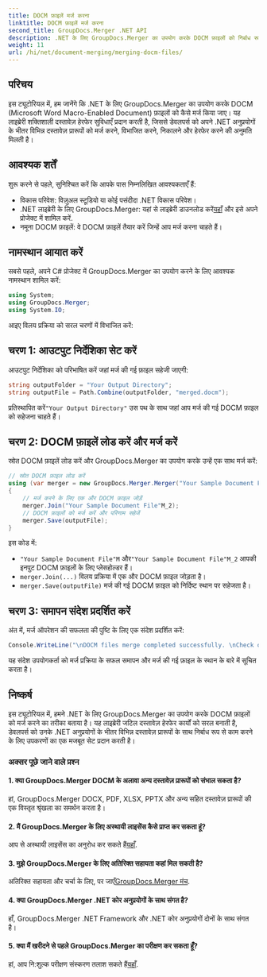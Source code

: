 ```yaml
---
title: DOCM फ़ाइलें मर्ज करना
linktitle: DOCM फ़ाइलें मर्ज करना
second_title: GroupDocs.Merger .NET API
description: .NET के लिए GroupDocs.Merger का उपयोग करके DOCM फ़ाइलों को निर्बाध रूप से मर्ज करना सीखें। .NET अनुप्रयोगों के लिए सरल और कुशल दस्तावेज़ हेरफेर।
weight: 11
url: /hi/net/document-merging/merging-docm-files/
---
```

## परिचय
इस ट्यूटोरियल में, हम जानेंगे कि .NET के लिए GroupDocs.Merger का उपयोग करके DOCM (Microsoft Word Macro-Enabled Document) फ़ाइलों को कैसे मर्ज किया जाए। यह लाइब्रेरी शक्तिशाली दस्तावेज़ हेरफेर सुविधाएँ प्रदान करती है, जिससे डेवलपर्स को अपने .NET अनुप्रयोगों के भीतर विभिन्न दस्तावेज़ प्रारूपों को मर्ज करने, विभाजित करने, निकालने और हेरफेर करने की अनुमति मिलती है।
## आवश्यक शर्तें
शुरू करने से पहले, सुनिश्चित करें कि आपके पास निम्नलिखित आवश्यकताएँ हैं:
- विकास परिवेश: विज़ुअल स्टूडियो या कोई पसंदीदा .NET विकास परिवेश।
-  .NET लाइब्रेरी के लिए GroupDocs.Merger: यहां से लाइब्रेरी डाउनलोड करें[यहाँ](https://releases.groupdocs.com/merger/net/) और इसे अपने प्रोजेक्ट में शामिल करें.
- नमूना DOCM फ़ाइलें: वे DOCM फ़ाइलें तैयार करें जिन्हें आप मर्ज करना चाहते हैं।
  

## नामस्थान आयात करें
सबसे पहले, अपने C# प्रोजेक्ट में GroupDocs.Merger का उपयोग करने के लिए आवश्यक नामस्थान शामिल करें:
```csharp
using System; 
using GroupDocs.Merger;
using System.IO;
```

आइए विलय प्रक्रिया को सरल चरणों में विभाजित करें:
## चरण 1: आउटपुट निर्देशिका सेट करें
आउटपुट निर्देशिका को परिभाषित करें जहां मर्ज की गई फ़ाइल सहेजी जाएगी:
```csharp
string outputFolder = "Your Output Directory";
string outputFile = Path.Combine(outputFolder, "merged.docm");
```
 प्रतिस्थापित करें`"Your Output Directory"` उस पथ के साथ जहां आप मर्ज की गई DOCM फ़ाइल को सहेजना चाहते हैं।
## चरण 2: DOCM फ़ाइलें लोड करें और मर्ज करें
स्रोत DOCM फ़ाइलें लोड करें और GroupDocs.Merger का उपयोग करके उन्हें एक साथ मर्ज करें:
```csharp
// स्रोत DOCM फ़ाइल लोड करें
using (var merger = new GroupDocs.Merger.Merger("Your Sample Document File"M))
{
    // मर्ज करने के लिए एक और DOCM फ़ाइल जोड़ें
    merger.Join("Your Sample Document File"M_2);
    // DOCM फ़ाइलों को मर्ज करें और परिणाम सहेजें
    merger.Save(outputFile);
}
```
इस कोड में:
- `"Your Sample Document File"M` और`"Your Sample Document File"M_2` आपकी इनपुट DOCM फ़ाइलों के लिए प्लेसहोल्डर हैं।
- `merger.Join(...)` विलय प्रक्रिया में एक और DOCM फ़ाइल जोड़ता है।
- `merger.Save(outputFile)` मर्ज की गई DOCM फ़ाइल को निर्दिष्ट स्थान पर सहेजता है।
## चरण 3: समापन संदेश प्रदर्शित करें
अंत में, मर्ज ऑपरेशन की सफलता की पुष्टि के लिए एक संदेश प्रदर्शित करें:
```csharp
Console.WriteLine("\nDOCM files merge completed successfully. \nCheck output in {0}", outputFolder);
```
यह संदेश उपयोगकर्ता को मर्ज प्रक्रिया के सफल समापन और मर्ज की गई फ़ाइल के स्थान के बारे में सूचित करता है।

## निष्कर्ष
इस ट्यूटोरियल में, हमने .NET के लिए GroupDocs.Merger का उपयोग करके DOCM फ़ाइलों को मर्ज करने का तरीका बताया है। यह लाइब्रेरी जटिल दस्तावेज़ हेरफेर कार्यों को सरल बनाती है, डेवलपर्स को उनके .NET अनुप्रयोगों के भीतर विभिन्न दस्तावेज़ प्रारूपों के साथ निर्बाध रूप से काम करने के लिए उपकरणों का एक मजबूत सेट प्रदान करती है।

### अक्सर पूछे जाने वाले प्रश्न
#### 1. क्या GroupDocs.Merger DOCM के अलावा अन्य दस्तावेज़ प्रारूपों को संभाल सकता है?
हां, GroupDocs.Merger DOCX, PDF, XLSX, PPTX और अन्य सहित दस्तावेज़ प्रारूपों की एक विस्तृत श्रृंखला का समर्थन करता है।
#### 2. मैं GroupDocs.Merger के लिए अस्थायी लाइसेंस कैसे प्राप्त कर सकता हूं?
 आप से अस्थायी लाइसेंस का अनुरोध कर सकते हैं[यहाँ](https://purchase.groupdocs.com/temporary-license/).
#### 3. मुझे GroupDocs.Merger के लिए अतिरिक्त सहायता कहां मिल सकती है?
 अतिरिक्त सहायता और चर्चा के लिए, पर जाएँ[GroupDocs.Merger मंच](https://forum.groupdocs.com/c/merger/32).
#### 4. क्या GroupDocs.Merger .NET कोर अनुप्रयोगों के साथ संगत है?
हाँ, GroupDocs.Merger .NET Framework और .NET कोर अनुप्रयोगों दोनों के साथ संगत है।
#### 5. क्या मैं खरीदने से पहले GroupDocs.Merger का परीक्षण कर सकता हूँ?
 हां, आप नि:शुल्क परीक्षण संस्करण तलाश सकते हैं[यहाँ](https://releases.groupdocs.com/).